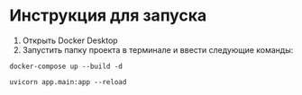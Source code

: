 # Инструкция для запуска

1. Открыть Docker Desktop
2. Запустить папку проекта в терминале и ввести следующие команды:

`docker-compose up --build -d`

`uvicorn app.main:app --reload`
